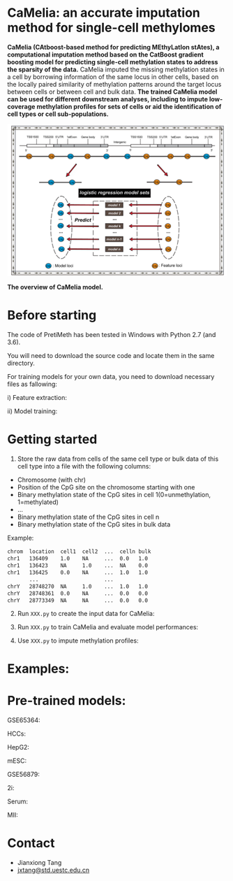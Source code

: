 # CaMelia: an accurate imputation method for single-cell methylomes

**CaMelia (CAtboost-based method for predicting MEthyLatIon stAtes), a computational imputation method based on the CatBoost gradient boosting model for predicting single-cell methylation states to address the sparsity of the data.** CaMelia imputed the missing methylation states in a cell by borrowing information of the same locus in other cells, based on the locally paired similarity of methylation patterns around the target locus between cells or between cell and bulk data. 
**The trained CaMelia model can be used for different downstream analyses, including to impute low-coverage methylation profiles for sets of cells or aid the identification of cell types or cell sub-populations.**

![image](https://github.com/JxTang-bioinformatics/PretiMeth/raw/master/images/Diagram_of_PretiMeth.png)

**The overview of CaMelia model.**

# Before starting

The code of PretiMeth has been tested in Windows with Python 2.7 (and 3.6).

You will need to download the source code and locate them in the same directory.

For training models for your own data, you need to download necessary files as fallowing:

   i)  Feature extraction:
   
   ii) Model training:
   

# Getting started

1) Store the raw data from cells of the same cell type or bulk data of this cell type into a file with the following columns:

* Chromosome (with chr)
* Position of the CpG site on the chromosome starting with one
* Binary methylation state of the CpG sites in cell 1(0=unmethylation, 1=methylated)
* ...
* Binary methylation state of the CpG sites in cell n
* Binary methylation state of the CpG sites in bulk data

Example:

```
chrom  location  cell1  cell2  ...  celln bulk
chr1   136409    1.0    NA     ...  0.0   1.0
chr1   136423    NA     1.0    ...  NA    0.0
chr1   136425    0.0    NA     ...  1.0   1.0
       ...                     ...
chrY   28748270  NA     1.0    ...  1.0   1.0
chrY   28748361  0.0    NA     ...  0.0   0.0
chrY   28773349  NA     NA     ...  0.0   0.0
```

2) Run ``XXX.py`` to create the input data for CaMelia:

3) Run ``XXX.py`` to train CaMelia and evaluate model performances:

4) Use ``XXX.py`` to impute methylation profiles:


# Examples:



# Pre-trained models:

GSE65364:

HCCs:

HepG2:

mESC:

GSE56879:

2i:

Serum:

MII:

# Contact

* Jianxiong Tang
* jxtang@std.uestc.edu.cn 



